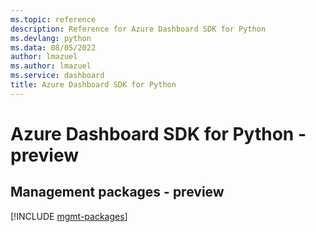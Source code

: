```yaml
---
ms.topic: reference
description: Reference for Azure Dashboard SDK for Python
ms.devlang: python
ms.data: 08/05/2022
author: lmazuel
ms.author: lmazuel
ms.service: dashboard
title: Azure Dashboard SDK for Python
---
```

# Azure Dashboard SDK for Python - preview

## Management packages - preview
[!INCLUDE [mgmt-packages](dashboard-mgmt-index.md)]